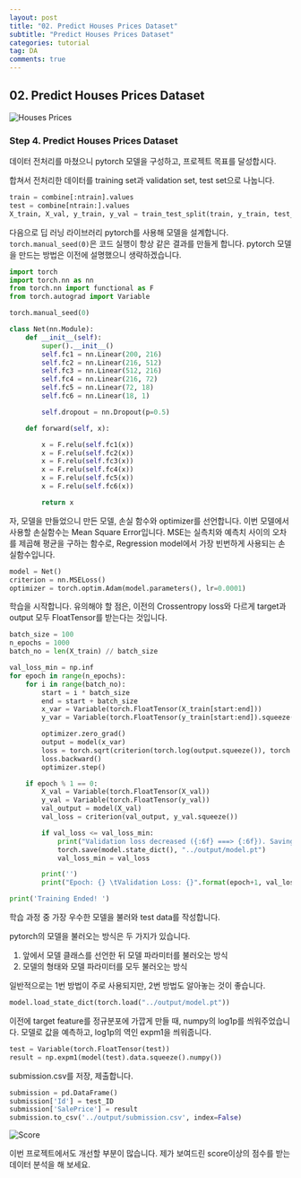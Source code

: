 ```yaml
---
layout: post
title: "02. Predict Houses Prices Dataset"
subtitle: "Predict Houses Prices Dataset"
categories: tutorial
tag: DA
comments: true
---
```

## 02. Predict Houses Prices Dataset

![Houses Prices](https://github.com/PlanNoa/Deep-Learning-from-Scratch-for-newbie/raw/master/%5B2.%20Regression%20Problem-Houses%20Prices%5D/imgs/00.houses%20prices.jpg)

### Step 4. Predict Houses Prices Dataset

데이터 전처리를 마쳤으니 pytorch 모델을 구성하고, 프로젝트 목표를 달성합시다.

합쳐서 전처리한 데이터를 training set과 validation set, test set으로 나눕니다.

```python
train = combine[:ntrain].values
test = combine[ntrain:].values
X_train, X_val, y_train, y_val = train_test_split(train, y_train, test_size=0.1)
```

다음으로 딥 러닝 라이브러리 pytorch를 사용해 모델을 설계합니다. `torch.manual_seed(0)`은 코드 실행이 항상 같은 결과를 만들게 합니다. pytorch 모델을 만드는 방법은 이전에 설명했으니 생략하겠습니다.

```python
import torch
import torch.nn as nn
from torch.nn import functional as F
from torch.autograd import Variable

torch.manual_seed(0)

class Net(nn.Module):
    def __init__(self):
        super().__init__()
        self.fc1 = nn.Linear(200, 216)
        self.fc2 = nn.Linear(216, 512)
        self.fc3 = nn.Linear(512, 216)
        self.fc4 = nn.Linear(216, 72)
        self.fc5 = nn.Linear(72, 18)
        self.fc6 = nn.Linear(18, 1)

        self.dropout = nn.Dropout(p=0.5)

    def forward(self, x):

        x = F.relu(self.fc1(x))
        x = F.relu(self.fc2(x))
        x = F.relu(self.fc3(x))
        x = F.relu(self.fc4(x))
        x = F.relu(self.fc5(x))
        x = F.relu(self.fc6(x))

        return x
```

자, 모델을 만들었으니 만든 모델, 손실 함수와 optimizer를 선언합니다. 이번 모델에서 사용할 손실함수는 Mean Square Error입니다. MSE는 실측치와 예측치 사이의 오차를 제곱해 평균을 구하는 함수로, Regression model에서 가장 빈번하게 사용되는 손실함수입니다.

```python
model = Net()
criterion = nn.MSELoss()
optimizer = torch.optim.Adam(model.parameters(), lr=0.0001)
```

학습을 시작합니다. 유의해야 할 점은, 이전의 Crossentropy loss와 다르게 target과 output 모두 FloatTensor를 받는다는 것입니다.

```python
batch_size = 100
n_epochs = 1000
batch_no = len(X_train) // batch_size

val_loss_min = np.inf
for epoch in range(n_epochs):
    for i in range(batch_no):
        start = i * batch_size
        end = start + batch_size
        x_var = Variable(torch.FloatTensor(X_train[start:end]))
        y_var = Variable(torch.FloatTensor(y_train[start:end]).squeeze())

        optimizer.zero_grad()
        output = model(x_var)
        loss = torch.sqrt(criterion(torch.log(output.squeeze()), torch.log(y_var)))
        loss.backward()
        optimizer.step()

    if epoch % 1 == 0:
        X_val = Variable(torch.FloatTensor(X_val))
        y_val = Variable(torch.FloatTensor(y_val))
        val_output = model(X_val)
        val_loss = criterion(val_output, y_val.squeeze())

        if val_loss <= val_loss_min:
            print("Validation loss decreased ({:6f} ===> {:6f}). Saving the model...".format(val_loss_min, val_loss))
            torch.save(model.state_dict(), "../output/model.pt")
            val_loss_min = val_loss

        print('')
        print("Epoch: {} \tValidation Loss: {}".format(epoch+1, val_loss))

print('Training Ended! ')
```

학습 과정 중 가장 우수한 모델을 불러와 test data를 작성합니다.

pytorch의 모델을 불러오는 방식은 두 가지가 있습니다. 
1. 앞에서 모델 클래스를 선언한 뒤 모델 파라미터를 불러오는 방식
2. 모델의 형태와 모델 파라미터를 모두 불러오는 방식

일반적으로는 1번 방법이 주로 사용되지만, 2번 방법도 알아놓는 것이 좋습니다.

```python
model.load_state_dict(torch.load("../output/model.pt"))
```

이전에 target feature를 정규분포에 가깝게 만들 때, numpy의 log1p를 씌워주었습니다. 모델로 값을 예측하고, log1p의 역인 expm1을 씌워줍니다.

```python
test = Variable(torch.FloatTensor(test))
result = np.expm1(model(test).data.squeeze().numpy())
```

submission.csv를 저장, 제출합니다.

```python
submission = pd.DataFrame()
submission['Id'] = test_ID
submission['SalePrice'] = result
submission.to_csv('../output/submission.csv', index=False)
```

![Score](https://github.com/PlanNoa/Deep-Learning-from-Scratch-for-newbie/raw/master/%5B2.%20Regression%20Problem-Houses%20Prices%5D/imgs/02.Score.JPG)

이번 프로젝트에서도 개선할 부분이 많습니다. 제가 보여드린 score이상의 점수를 받는 데이터 분석을 해 보세요.
